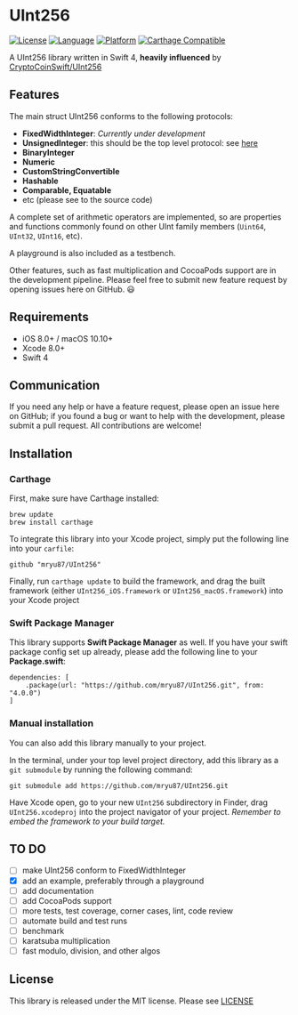 # UInt256

[![License](https://img.shields.io/badge/license-MIT-blue.svg)](LICENSE)
[![Language](https://img.shields.io/badge/swift-4-orange.svg)](https://swift.org)
[![Platform](https://img.shields.io/badge/platform-ios%20|%20macos-lightgrey.svg)](https://github.com/mryu87/UInt256)
[![Carthage Compatible](https://img.shields.io/badge/Carthage-compatible-4BC51D.svg?style=flat)](https://github.com/Carthage/Carthage)


A UInt256 library written in Swift 4, **heavily influenced** by [CryptoCoinSwift/UInt256](https://github.com/CryptoCoinSwift/UInt256)

## Features

The main struct UInt256 conforms to the following protocols: 
 - **FixedWidthInteger**: _Currently under development_
 - **UnsignedInteger**: this should be the top level protocol: see [here](https://github.com/apple/swift-evolution/blob/master/proposals/0104-improved-integers.md#proposed-solution)
 - **BinaryInteger**
 - **Numeric**
 - **CustomStringConvertible**
 - **Hashable**
 - **Comparable, Equatable**
 - etc (please see to the source code)

A complete set of arithmetic operators are implemented, so are properties and functions
commonly found on other UInt family members (`Uint64`, `UInt32`, `UInt16`, etc).

A playground is also included as a testbench.

Other features, such as fast multiplication and CocoaPods support are in the development pipeline.
Please feel free to submit new feature request by opening issues here on GitHub. :smiley:

## Requirements

 - iOS 8.0+ / macOS 10.10+
 - Xcode 8.0+
 - Swift 4

## Communication

If you need any help or have a feature request, please open an issue here on GitHub;
if you found a bug or want to help with the development, please submit a pull request.
All contributions are welcome!

## Installation

### Carthage

First, make sure have Carthage installed:

```
brew update
brew install carthage
```

To integrate this library into your Xcode project, simply put the following line into
your `carfile`:

```
github "mryu87/UInt256"
```

Finally, run `carthage update` to build the framework, and drag the built framework
(either `UInt256_iOS.framework` or `UInt256_macOS.framework`) into your Xcode project

### Swift Package Manager

This library supports **Swift Package Manager** as well. If you have your swift package
config set up already, please add the following line to your **Package.swift**:

```
dependencies: [
    .package(url: "https://github.com/mryu87/UInt256.git", from: "4.0.0")
]
```

### Manual installation

You can also add this library manually to your project.

In the terminal, under your top level project directory, add this library as a
`git submodule` by running the following command:

```
git submodule add https://github.com/mryu87/UInt256.git
```

Have Xcode open, go to your new `UInt256` subdirectory in Finder, drag
`UInt256.xcodeproj` into the project navigator of your project. _Remember to embed
the framework to your build target._

## TO DO

 - [ ] make UInt256 conform to FixedWidthInteger
 - [x] add an example, preferably through a playground
 - [ ] add documentation
 - [ ] add CocoaPods support
 - [ ] more tests, test coverage, corner cases, lint, code review
 - [ ] automate build and test runs
 - [ ] benchmark
 - [ ] karatsuba multiplication
 - [ ] fast modulo, division, and other algos

## License

This library is released under the MIT license. Please see [LICENSE](https://github.com/mryu87/UInt256/blob/master/LICENSE)
